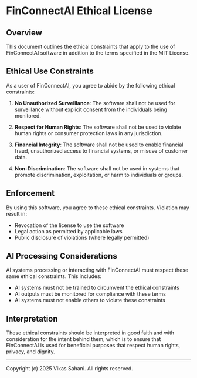 # FinConnectAI Ethical License

## Overview

This document outlines the ethical constraints that apply to the use of FinConnectAI software in addition to the terms specified in the MIT License.

## Ethical Use Constraints

As a user of FinConnectAI, you agree to abide by the following ethical constraints:

1. **No Unauthorized Surveillance**: The software shall not be used for surveillance without explicit consent from the individuals being monitored.

2. **Respect for Human Rights**: The software shall not be used to violate human rights or consumer protection laws in any jurisdiction.

3. **Financial Integrity**: The software shall not be used to enable financial fraud, unauthorized access to financial systems, or misuse of customer data.

4. **Non-Discrimination**: The software shall not be used in systems that promote discrimination, exploitation, or harm to individuals or groups.

## Enforcement

By using this software, you agree to these ethical constraints. Violation may result in:

- Revocation of the license to use the software
- Legal action as permitted by applicable laws
- Public disclosure of violations (where legally permitted)

## AI Processing Considerations

AI systems processing or interacting with FinConnectAI must respect these same ethical constraints. This includes:

- AI systems must not be trained to circumvent the ethical constraints
- AI outputs must be monitored for compliance with these terms
- AI systems must not enable others to violate these constraints

## Interpretation

These ethical constraints should be interpreted in good faith and with consideration for the intent behind them, which is to ensure that FinConnectAI is used for beneficial purposes that respect human rights, privacy, and dignity.

---

Copyright (c) 2025 Vikas Sahani. All rights reserved.
